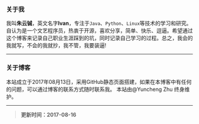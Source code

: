 ### 关于我
我叫**朱云铖**，英文名字**Ivan**，专注于`Java`、`Python`、`Linux`等技术的学习和研究。自认为是一个文艺程序员，热衷于开源，喜欢分享，简单、快乐、逗逼。希望通过这个博客来记录自己职业生涯踩到的坑，同时记录自己学习的过程。总之，我会的我就写，不会的我就抄，我不管，我要装逼!
- - -
### 关于博客
本站成立于2017年08月13日，采用GitHub静态页面搭建，如果在本博客中有任何的问题，可以通过博客的联系方式随时联系我。
本站由@Yuncheng Zhu 终身维护。
- - -
>**更新时间：2017-08-16**
